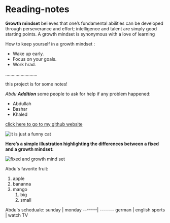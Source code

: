 
# Reading-notes

**Growth mindset** believes that one’s fundamental abilities can be developed through perseverance and effort; intelligence and talent are simply good starting points. A growth mindset is synonymous with a love of learning


 How to keep yourself in a growth mindset :
 * Wake up early. 
 * Focus on your goals.
 * Work hrad.


.........................

this project is for some notes!

_Abdu **Addition**_
some people to ask for help if any problem happened: 
* Abdullah 
* Bashar
* Khaled


[click here to go to my github website ](https://github.com/abdalmajeed-zeyad/Reading-notes)


![it is just a funny cat ](https://3kllhk1ibq34qk6sp3bhtox1-wpengine.netdna-ssl.com/wp-content/uploads/2015/11/growth-mindset.png)



**Here’s a simple illustration highlighting the differences between a fixed and a growth mindset:**

![fixed and growth mind set](https://3kllhk1ibq34qk6sp3bhtox1-wpengine.netdna-ssl.com/wp-content/uploads/NewGrowthMindset2.png)

Abdu's favorite fruit:

1. apple 
1. bananna 
1. mango 
   1. big 
   1. small 


Abdu's scheduale:
sunday | monday
-------| -------
german | english
sports | watch TV


